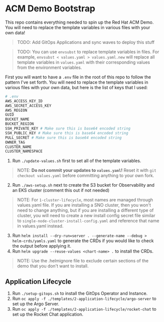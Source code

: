 # ACM Demo Bootstrap

This repo contains everything needed to spin up the Red Hat ACM Demo. You will need to replace the template variables in various files with your own data!

> TODO: Add GitOps Applications and sync waves to deploy this stuff

> TODO: You can use `envsubst` to replace template variables in files. For example, `envsubst < values.yaml > values.yaml.new` will replace all template variables in `values.yaml` with their corresponding values from the environment variables.

First you will want to have a `.env` file in the root of this repo to follow the pattern I've set forth. You will need to replace the template variables in various files with your own data, but here is the list of keys that I used:

```bash
# .env
AWS_ACCESS_KEY_ID
AWS_SECRET_ACCESS_KEY
AWS_REGION
GUID
BUCKET_NAME
BUCKET_REGION
SSH_PRIVATE_KEY # Make sure this is base64 encoded string
SSH_PUBLIC_KEY # Make sure this is base64 encoded string
PULL_SECRET # Make sure this is base64 encoded string
OWNER_TAG
CLUSTER_NAME
CLUSTER_NAMESPACE
```


1. Run `./update-values.sh` first to set all of the template variables.
> NOTE: **Do not commit your updates to `values.yaml`!** Reset it with `git checkout values.yaml` before committing anything to your own fork.
2. Run `./aws-setup.sh` next to create the S3 bucket for Observability and an EKS cluster (comment this out if not needed)
> NOTE: For `1-cluster-lifecycle`, most names are managed through values.yaml file. If you are installing a SNO cluster, then you won't need to change anything, but if you are installing a different type of cluster, you will need to create a new install config secret file similar to `single-node-cluster-install-config.yaml` and reference that name in values.yaml instead.
3. Run `helm install --dry-run=server . --generate-name --debug > helm-crds/yamls.yaml` to generate the CRDs if you would like to check the output before applying it.
4. Run `helm upgrade --reuse-values <chart-name> .` to install the CRDs.
> NOTE: Use the .helmignore file to exclude certain sections of the demo that you don't want to install.

## Application Lifecycle

1. Run `./setup-gitops.sh` to install the GitOps Operator and Instance.
2. Run `oc apply -f ./templates/2-application-lifecycle/argo-server` to set up the Argo Server.
3. Run `oc apply -f ./templates/2-application-lifecycle/rocket-chat` to set up the Rocket Chat application.
